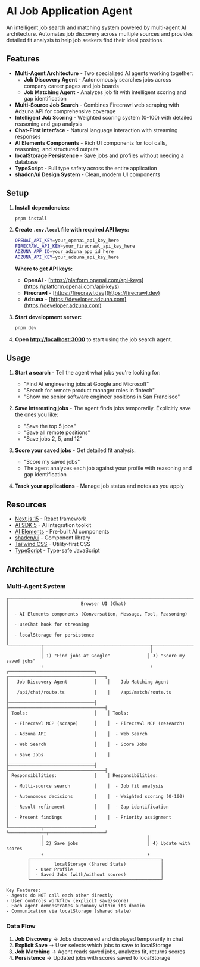 # AI Job Application Agent

An intelligent job search and matching system powered by multi-agent AI architecture. Automates job discovery across multiple sources and provides detailed fit analysis to help job seekers find their ideal positions.

## Features

- **Multi-Agent Architecture** - Two specialized AI agents working together:
  - **Job Discovery Agent** - Autonomously searches jobs across company career pages and job boards
  - **Job Matching Agent** - Analyzes job fit with intelligent scoring and gap identification
- **Multi-Source Job Search** - Combines Firecrawl web scraping with Adzuna API for comprehensive coverage
- **Intelligent Job Scoring** - Weighted scoring system (0-100) with detailed reasoning and gap analysis
- **Chat-First Interface** - Natural language interaction with streaming responses
- **AI Elements Components** - Rich UI components for tool calls, reasoning, and structured outputs
- **localStorage Persistence** - Save jobs and profiles without needing a database
- **TypeScript** - Full type safety across the entire application
- **shadcn/ui Design System** - Clean, modern UI components

## Setup

1. **Install dependencies:**

   ```bash
   pnpm install
   ```

2. **Create `.env.local` file with required API keys:**

   ```bash
   OPENAI_API_KEY=your_openai_api_key_here
   FIRECRAWL_API_KEY=your_firecrawl_api_key_here
   ADZUNA_APP_ID=your_adzuna_app_id_here
   ADZUNA_API_KEY=your_adzuna_api_key_here
   ```

   **Where to get API keys:**
   - **OpenAI** - [https://platform.openai.com/api-keys](https://platform.openai.com/api-keys)
   - **Firecrawl** - [https://firecrawl.dev](https://firecrawl.dev)
   - **Adzuna** - [https://developer.adzuna.com](https://developer.adzuna.com)

3. **Start development server:**
   ```bash
   pnpm dev
   ```

4. **Open [http://localhost:3000](http://localhost:3000)** to start using the job search agent.

## Usage

1. **Start a search** - Tell the agent what jobs you're looking for:
   - "Find AI engineering jobs at Google and Microsoft"
   - "Search for remote product manager roles in fintech"
   - "Show me senior software engineer positions in San Francisco"

2. **Save interesting jobs** - The agent finds jobs temporarily. Explicitly save the ones you like:
   - "Save the top 5 jobs"
   - "Save all remote positions"
   - "Save jobs 2, 5, and 12"

3. **Score your saved jobs** - Get detailed fit analysis:
   - "Score my saved jobs"
   - The agent analyzes each job against your profile with reasoning and gap identification

4. **Track your applications** - Manage job status and notes as you apply

## Resources

- [Next.js 15](https://nextjs.org/) - React framework
- [AI SDK 5](https://ai-sdk.dev/) - AI integration toolkit
- [AI Elements](https://ai-sdk.dev/elements/overview) - Pre-built AI components
- [shadcn/ui](https://ui.shadcn.com/) - Component library
- [Tailwind CSS](https://tailwindcss.com/) - Utility-first CSS
- [TypeScript](https://www.typescriptlang.org/) - Type-safe JavaScript

## Architecture

### Multi-Agent System

```text
┌─────────────────────────────────────────────────────────────────────────┐
│                           Browser UI (Chat)                              │
│  - AI Elements components (Conversation, Message, Tool, Reasoning)       │
│  - useChat hook for streaming                                            │
│  - localStorage for persistence                                          │
└────────────┬────────────────────────────────────────┬────────────────────┘
             │                                        │
             │ 1) "Find jobs at Google"              │ 3) "Score my saved jobs"
             ↓                                        ↓
┌────────────────────────────────┐    ┌────────────────────────────────────┐
│   Job Discovery Agent          │    │    Job Matching Agent              │
│   /api/chat/route.ts           │    │    /api/match/route.ts             │
├────────────────────────────────┤    ├────────────────────────────────────┤
│ Tools:                         │    │ Tools:                             │
│  - Firecrawl MCP (scrape)      │    │  - Firecrawl MCP (research)        │
│  - Adzuna API                  │    │  - Web Search                      │
│  - Web Search                  │    │  - Score Jobs                      │
│  - Save Jobs                   │    │                                    │
├────────────────────────────────┤    ├────────────────────────────────────┤
│ Responsibilities:              │    │ Responsibilities:                  │
│  - Multi-source search         │    │  - Job fit analysis                │
│  - Autonomous decisions        │    │  - Weighted scoring (0-100)        │
│  - Result refinement           │    │  - Gap identification              │
│  - Present findings            │    │  - Priority assignment             │
└────────────┬───────────────────┘    └──────────────┬─────────────────────┘
             │                                       │
             │ 2) Save jobs                          │ 4) Update with scores
             ↓                                       ↓
        ┌─────────────────────────────────────────────────┐
        │         localStorage (Shared State)             │
        │  - User Profile                                 │
        │  - Saved Jobs (with/without scores)             │
        └─────────────────────────────────────────────────┘

Key Features:
- Agents do NOT call each other directly
- User controls workflow (explicit save/score)
- Each agent demonstrates autonomy within its domain
- Communication via localStorage (shared state)
```

### Data Flow

1. **Job Discovery** → Jobs discovered and displayed temporarily in chat
2. **Explicit Save** → User selects which jobs to save to localStorage
3. **Job Matching** → Agent reads saved jobs, analyzes fit, returns scores
4. **Persistence** → Updated jobs with scores saved to localStorage
